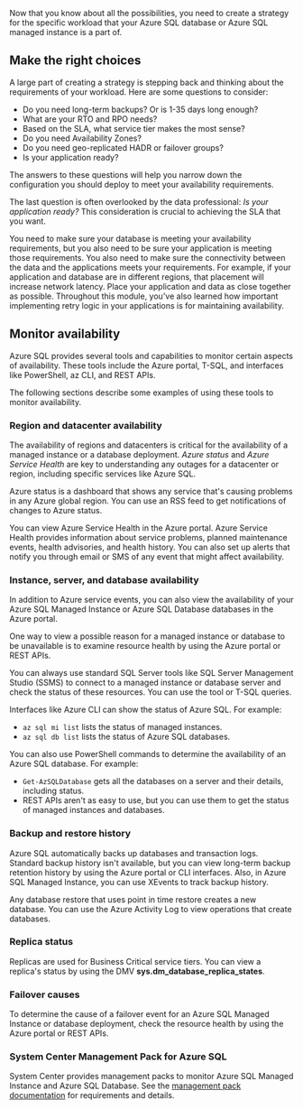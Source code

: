 Now that you know about all the possibilities, you need to create a strategy for the specific workload that your Azure SQL database or Azure SQL managed instance is a part of.

## Make the right choices

A large part of creating a strategy is stepping back and thinking about the requirements of your workload. Here are some questions to consider:

- Do you need long-term backups? Or is 1-35 days long enough?
- What are your RTO and RPO needs?
- Based on the SLA, what service tier makes the most sense?
- Do you need Availability Zones?
- Do you need geo-replicated HADR or failover groups?
- Is your application ready?

The answers to these questions will help you narrow down the configuration you should deploy to meet your availability requirements.

The last question is often overlooked by the data professional: *Is your application ready?* This consideration is crucial to achieving the SLA that you want.

You need to make sure your database is meeting your availability requirements, but you also need to be sure your application is meeting those requirements. You also need to make sure the connectivity between the data and the applications meets your requirements. For example, if your application and database are in different regions, that placement will increase network latency. Place your application and data as close together as possible. Throughout this module, you've also learned how important implementing retry logic in your applications is for maintaining availability.

## Monitor availability

Azure SQL provides several tools and capabilities to monitor certain aspects of availability. These tools include the Azure portal, T-SQL, and interfaces like PowerShell, az CLI, and REST APIs.

The following sections describe some examples of using these tools to monitor availability.

### Region and datacenter availability

The availability of regions and datacenters is critical for the availability of a managed instance or a database deployment. *Azure status* and *Azure Service Health* are key to understanding any outages for a datacenter or region, including specific services like Azure SQL.

Azure status is a dashboard that shows any service that's causing problems in any Azure global region. You can use an RSS feed to get notifications of changes to Azure status.

You can view Azure Service Health in the Azure portal. Azure Service Health provides information about service problems, planned maintenance events, health advisories, and health history. You can also set up alerts that notify you through email or SMS of any event that might affect availability.

### Instance, server, and database availability

In addition to Azure service events, you can also view the availability of your Azure SQL Managed Instance or Azure SQL Database databases in the Azure portal.

One way to view a possible reason for a managed instance or database to be unavailable is to examine resource health by using the Azure portal or REST APIs.

You can always use standard SQL Server tools like SQL Server Management Studio (SSMS) to connect to a managed instance or database server and check the status of these resources. You can use the tool or T-SQL queries.

Interfaces like Azure CLI can show the status of Azure SQL. For example:

- `az sql mi list` lists the status of managed instances.
- `az sql db list` lists the status of Azure SQL databases.

You can also use PowerShell commands to determine the availability of an Azure SQL database. For example:

- `Get-AzSQLDatabase` gets all the databases on a server and their details, including status.
- REST APIs aren't as easy to use, but you can use them to get the status of managed instances and databases.

### Backup and restore history

Azure SQL automatically backs up databases and transaction logs. Standard backup history isn't available, but you can view long-term backup retention history by using the Azure portal or CLI interfaces. Also, in Azure SQL Managed Instance, you can use XEvents to track backup history.

Any database restore that uses point in time restore creates a new database. You can use the Azure Activity Log to view operations that create databases.

### Replica status

Replicas are used for Business Critical service tiers. You can view a replica's status by using the DMV **sys.dm_database_replica_states**.

### Failover causes

To determine the cause of a failover event for an Azure SQL Managed Instance or database deployment, check the resource health by using the Azure portal or REST APIs.

### System Center Management Pack for Azure SQL

System Center provides management packs to monitor Azure SQL Managed Instance and Azure SQL Database. See the [management pack documentation](/system-center/scom/azure-sql-management-pack-management-pack-delivery) for requirements and details.
